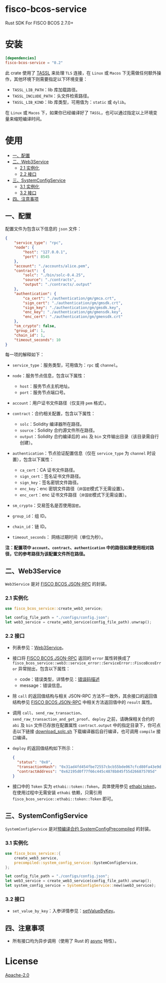 # fisco-bcos-service

Rust SDK For FISCO BCOS 2.7.0+

# 安装

```toml
[dependencies]
fisco-bcos-service = "0.2"
```

此 crate 使用了 [TASSL](https://github.com/jntass/TASSL) 来处理 `TLS` 连接，在 `Linux` 或 `Macos` 下无需做任何额外操作，其他环境下则需要指定以下环境变量：

* `TASSL_LIB_PATH`：lib 库加载路径。
* `TASSL_INCLUDE_PATH`：头文件检索路径。
* `TASSL_LIB_KIND`：lib 库类型，可用值为：`static` 或 `dylib`。

在 `Linux` 或 `Macos` 下，如果你已经编译好了 `TASSL`，也可以通过指定以上环境变量来缩短编译时间。

# 使用

  * [一、配置](#一配置)
  * [二、Web3Service](#二Web3Service)
     * [2.1 实例化](#21-实例化)
     * [2.2 接口](#22-接口)
  * [三、SystemConfigService](#三SystemConfigService)
     * [3.1 实例化](#31-实例化)
     * [3.2 接口](#32-接口)
  * [四、注意事项](#四注意事项)

## 一、配置

配置文件为包含以下信息的  `json` 文件：

```json
{
    "service_type": "rpc",
    "node": {
        "host": "127.0.0.1",
        "port": 8545
    },
    "account": "./accounts/alice.pem",
    "contract":  {
        "solc": "./bin/solc-0.4.25",
        "source": "./contracts",
        "output": "./contracts/.output"
    },
    "authentication": {
        "ca_cert": "./authentication/gm/gmca.crt",
        "sign_cert": "./authentication/gm/gmsdk.crt",
        "sign_key": "./authentication/gm/gmsdk.key",
        "enc_key": "./authentication/gm/gmensdk.key",
        "enc_cert": "./authentication/gm/gmensdk.crt"
    },
    "sm_crypto": false,
    "group_id": 1,
    "chain_id": 1,
    "timeout_seconds": 10
}
```

每一项的解释如下：

* `service_type`：服务类型，可用值为：`rpc` 或 `channel`。

* `node`：服务节点信息，包含以下属性：

    * `host`：服务节点主机地址。
    * `port`：服务节点端口号。

* `account`：用户证书文件路径（仅支持 `pem` 格式）。

* `contract`：合约相关配置，包含以下属性：

    * `solc`：Solidity 编译器所在路径。
    * `source`：Solidity 合约源文件所在路径。
    * `output`：Solidity 合约编译后的 `abi` 及 `bin` 文件输出目录（该目录需自行创建）。

* `authentication`：节点验证配置信息（仅在 `service_type` 为 `channel` 时设置），包含以下属性：

    * `ca_cert`：CA 证书文件路径。
    * `sign_cert`：签名证书文件路径。
    * `sign_key`：签名密钥文件路径。
    * `enc_key`：enc 密钥文件路径（`非国密`模式下无需设置）。
    * `enc_cert`：enc 证书文件路径（`非国密`模式下无需设置）。

* `sm_crypto`：交易签名是否使用`国密`。
* `group_id`：组 ID。
* `chain_id`：链 ID。
* `timeout_seconds`： 网络过期时间（单位为秒）。

**注：配置项中 `account`、`contract`、`authentication` 中的路径如果使用相对路径，它的参考路径为该配置文件所在路径。**


## 二、Web3Service

`Web3Service` 是对 [FISCO BCOS JSON-RPC](https://fisco-bcos-documentation.readthedocs.io/zh_CN/latest/docs/api.html) 的封装。
### 2.1 实例化

```rust
use fisco_bcos_service::create_web3_service;

let config_file_path = "./configs/config.json";
let web3_service = create_web3_service(config_file_path).unwrap();
```

### 2.2 接口

* 列表参见：[Web3Service](https://github.com/atomic-world/fisco-bcos-rust-sdk/blob/main/service/src/web3/service.rs)。
* 接口将 [FISCO BCOS JSON-RPC](https://fisco-bcos-documentation.readthedocs.io/zh_CN/latest/docs/api.html) 返回的 `error` 属性转换成了 `fisco_bcos_service::web3::service_error::ServiceError::FiscoBcosError` 异常抛出，包含以下属性：

    * code：错误类型，详情参见：[错误码描述](https://fisco-bcos-documentation.readthedocs.io/zh_CN/latest/docs/api.html#id2)
    * message：错误信息。

* 除 `call` 的返回值结构与相关 JSON-RPC 方法不一致外，其余接口的返回值结构参见 [FISCO BCOS JSON-RPC](https://fisco-bcos-documentation.readthedocs.io/zh_CN/latest/docs/api.html) 中相关方法返回值中的 `result` 属性。

* 调用 `call`、`send_raw_transaction`、`send_raw_transaction_and_get_proof`、`deploy` 之前，请确保相关合约的 `abi` 及 `bin` 文件已存放在配置属性 `contract.output` 中的指定目录下，你可点击以下链接 [download_solc.sh](https://github.com/atomic-world/fisco-bcos-rust-sdk/blob/main/bin/download_solc.sh) 下载编译器后自行编译，也可调用 `compile` 接口编译。

* `deploy` 的返回值结构如下所示：

  ```json
  {
    "status": "0x0",
    "transactionHash": "0x31ad4fd454fbe72557cbcb55bde067cfcd80fa43e9d97bdf2c13d2007f066370",
    "contractAddress": "0x62195d0f77f66c445c4878b845f55d266875705d"
  }
  ```

* 接口中的 `Token` 实为 `ethabi::token::Token`，具体使用参见 [ethabi token](https://github.com/rust-ethereum/ethabi/blob/v14.1.0/ethabi/src/token/token.rs#L227-L299)，在使用过程中无需安装 `ethabi` 依赖，只需引用 `fisco_bcos_service::ethabi::token::Token` 即可。


## 三、SystemConfigService

`SystemConfigService` 是对[预编译合约 SystemConfigPrecompiled](https://fisco-bcos-documentation.readthedocs.io/zh_CN/latest/docs/manual/precompiled_contract.html#systemconfigprecompiled-0x1000) 的封装。

### 3.1 实例化

```rust
use fisco_bcos_service::{
    create_web3_service,
    precompiled::system_config_service::SystemConfigService,
};

let config_file_path = "./configs/config.json";
let web3_service = create_web3_service(config_file_path).unwrap();
let system_config_service = SystemConfigService::new(&web3_service);
```

### 3.2 接口

* `set_value_by_key`：入参详情参见：[setValueByKey](https://fisco-bcos-documentation.readthedocs.io/zh_CN/latest/docs/manual/precompiled_contract.html#setvaluebykey)。

## 四、注意事项

* 所有接口均为异步调用（使用了 Rust 的 [async](https://rust-lang.github.io/async-book/) 特性）。

# License

[Apache-2.0](https://www.apache.org/licenses/LICENSE-2.0.txt)
